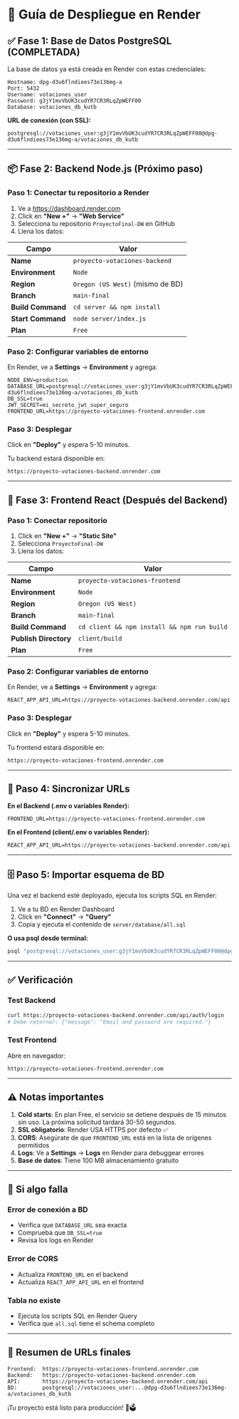 # 🚀 Guía de Despliegue en Render

## ✅ Fase 1: Base de Datos PostgreSQL (COMPLETADA)

La base de datos ya está creada en Render con estas credenciales:
```
Hostname: dpg-d3u6flndiees73e136mg-a
Port: 5432
Username: votaciones_user
Password: g3jY1mvVbUK3cudYR7CR3RLqZpWEFF00
Database: votaciones_db_kutb
```

**URL de conexión (con SSL):**
```
postgresql://votaciones_user:g3jY1mvVbUK3cudYR7CR3RLqZpWEFF00@dpg-d3u6flndiees73e136mg-a/votaciones_db_kutb
```

---

## 📦 Fase 2: Backend Node.js (Próximo paso)

### Paso 1: Conectar tu repositorio a Render
1. Ve a https://dashboard.render.com
2. Click en **"New +"** → **"Web Service"**
3. Selecciona tu repositorio `ProyectoFinal-DW` en GitHub
4. Llena los datos:

| Campo | Valor |
|-------|-------|
| **Name** | `proyecto-votaciones-backend` |
| **Environment** | `Node` |
| **Region** | `Oregon (US West)` (mismo de BD) |
| **Branch** | `main-final` |
| **Build Command** | `cd server && npm install` |
| **Start Command** | `node server/index.js` |
| **Plan** | `Free` |

### Paso 2: Configurar variables de entorno
En Render, ve a **Settings** → **Environment** y agrega:

```env
NODE_ENV=production
DATABASE_URL=postgresql://votaciones_user:g3jY1mvVbUK3cudYR7CR3RLqZpWEFF00@dpg-d3u6flndiees73e136mg-a/votaciones_db_kutb
DB_SSL=true
JWT_SECRET=mi_secreto_jwt_super_seguro
FRONTEND_URL=https://proyecto-votaciones-frontend.onrender.com
```

### Paso 3: Desplegar
Click en **"Deploy"** y espera 5-10 minutos.

Tu backend estará disponible en:
```
https://proyecto-votaciones-backend.onrender.com
```

---

## 🎨 Fase 3: Frontend React (Después del Backend)

### Paso 1: Conectar repositorio
1. Click en **"New +"** → **"Static Site"**
2. Selecciona `ProyectoFinal-DW`
3. Llena los datos:

| Campo | Valor |
|-------|-------|
| **Name** | `proyecto-votaciones-frontend` |
| **Environment** | `Node` |
| **Region** | `Oregon (US West)` |
| **Branch** | `main-final` |
| **Build Command** | `cd client && npm install && npm run build` |
| **Publish Directory** | `client/build` |
| **Plan** | `Free` |

### Paso 2: Configurar variables de entorno
En Render, ve a **Settings** → **Environment** y agrega:

```env
REACT_APP_API_URL=https://proyecto-votaciones-backend.onrender.com/api
```

### Paso 3: Desplegar
Click en **"Deploy"** y espera 5-10 minutos.

Tu frontend estará disponible en:
```
https://proyecto-votaciones-frontend.onrender.com
```

---

## 🔄 Paso 4: Sincronizar URLs

**En el Backend (.env o variables Render):**
```env
FRONTEND_URL=https://proyecto-votaciones-frontend.onrender.com
```

**En el Frontend (client/.env o variables Render):**
```env
REACT_APP_API_URL=https://proyecto-votaciones-backend.onrender.com/api
```

---

## 🗄️ Paso 5: Importar esquema de BD

Una vez el backend esté deployado, ejecuta los scripts SQL en Render:

1. Ve a tu BD en Render Dashboard
2. Click en **"Connect"** → **"Query"**
3. Copia y ejecuta el contenido de `server/database/all.sql`

**O usa psql desde terminal:**
```bash
psql "postgresql://votaciones_user:g3jY1mvVbUK3cudYR7CR3RLqZpWEFF00@dpg-d3u6flndiees73e136mg-a/votaciones_db_kutb" < server/database/all.sql
```

---

## ✅ Verificación

### Test Backend
```bash
curl https://proyecto-votaciones-backend.onrender.com/api/auth/login
# Debe retornar: {"message": "Email and password are required."}
```

### Test Frontend
Abre en navegador:
```
https://proyecto-votaciones-frontend.onrender.com
```

---

## ⚠️ Notas importantes

1. **Cold starts**: En plan Free, el servicio se detiene después de 15 minutos sin uso. La próxima solicitud tardará 30-50 segundos.
2. **SSL obligatorio**: Render USA HTTPS por defecto ✅
3. **CORS**: Asegúrate de que `FRONTEND_URL` está en la lista de orígenes permitidos
4. **Logs**: Ve a **Settings** → **Logs** en Render para debuggear errores
5. **Base de datos**: Tiene 100 MB almacenamiento gratuito

---

## 🚨 Si algo falla

### Error de conexión a BD
- Verifica que `DATABASE_URL` sea exacta
- Comprueba que `DB_SSL=true`
- Revisa los logs en Render

### Error de CORS
- Actualiza `FRONTEND_URL` en el backend
- Actualiza `REACT_APP_API_URL` en el frontend

### Tabla no existe
- Ejecuta los scripts SQL en Render Query
- Verifica que `all.sql` tiene el schema completo

---

## 📝 Resumen de URLs finales

```
Frontend:  https://proyecto-votaciones-frontend.onrender.com
Backend:   https://proyecto-votaciones-backend.onrender.com
API:       https://proyecto-votaciones-backend.onrender.com/api
BD:        postgresql://votaciones_user:...@dpg-d3u6flndiees73e136mg-a/votaciones_db_kutb
```

¡Tu proyecto está listo para producción! 🎉🗳️
